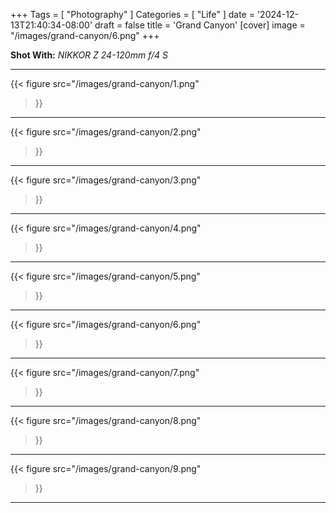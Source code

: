 +++
Tags = [ "Photography" ]
Categories = [ "Life" ]
date = '2024-12-13T21:40:34-08:00'
draft = false
title = 'Grand Canyon'
[cover]
image = "/images/grand-canyon/6.png"
+++

**Shot With:** *NIKKOR Z 24-120mm f/4 S*

---

{{< figure
  src="/images/grand-canyon/1.png"
>}}

---

{{< figure
  src="/images/grand-canyon/2.png"
>}}

---

{{< figure
  src="/images/grand-canyon/3.png"
>}}

---

{{< figure
  src="/images/grand-canyon/4.png"
>}}

---

{{< figure
  src="/images/grand-canyon/5.png"
>}}

---

{{< figure
  src="/images/grand-canyon/6.png"
>}}

---

{{< figure
  src="/images/grand-canyon/7.png"
>}}

---

{{< figure
  src="/images/grand-canyon/8.png"
>}}

---

{{< figure
  src="/images/grand-canyon/9.png"
>}}

---